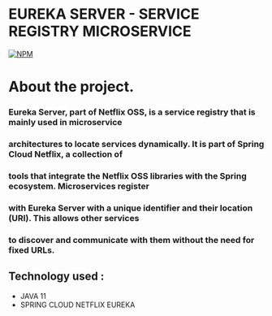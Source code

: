 # EUREKA SERVER - SERVICE REGISTRY MICROSERVICE

[![NPM](https://img.shields.io/npm/l/react)](https://github.com/JoelMaciel/Product-Catalog/blob/readm/LICENCE)

# About the project.

### Eureka Server, part of Netflix OSS, is a service registry that is mainly used in microservice
### architectures to locate services dynamically. It is part of Spring Cloud Netflix, a collection of
### tools that integrate the Netflix OSS libraries with the Spring ecosystem. Microservices register
### with Eureka Server with a unique identifier and their location (URI). This allows other services
### to discover and communicate with them without the need for fixed URLs.


## Technology used :
-  JAVA 11
-  SPRING CLOUD NETFLIX EUREKA

